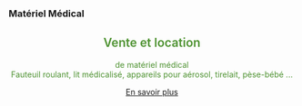 
<!-- Block tags module -->
<div class="block tags_block animated flipInY delay-750" >
    <h3 class="title_block title_block_green">Matériel Médical</h3>
    <div class="block_content" style="text-align: center;color: #4e9231;">
        <i class="fa fa-wheelchair" style="font-size: 110px;margin: 20px 0;"></i>
        <h2 style="text-align: center;  font-weight: 600;">Vente et location</h2>
        <p style="text-align: center">de matériel médical<br />
         Fauteuil roulant, lit médicalisé, appareils pour aérosol, tirelait, pèse-bébé ...</p>
        <a class="btn btn-block btn-primary" href="/[!Systeme::getMenu(Systeme/Contact)!]?C_Objet=A propos du matériel médical">En savoir plus</a>
    </div>
</div>
<!-- /Block tags module -->
